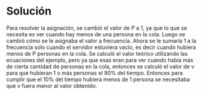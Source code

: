 # Solución

Para resolver la asignación, se cambió el valor de P a 1, ya que lo que se necesita es ver cuando hay menos de una persona en la cola. Luego se cambió cómo se le asignaba el valor a frecuencia. Ahora se le sumaría 1 a la frecuencia solo cuando el servidor estuviera vacío, es decir cuando hubiera menos de P personas en la cola. Se calculó el valor teórico utilizando las ecuaciones del ejemplo, pero ya que esas eran para ver cuando había más de cierta cantidad de personas en la cola, entonces se calculó el valor de v para que hubieran 1 o más personas el 90% del tiempo. Entonces para cumplir que el 10% del tiempo hubiera menos de 1 persona se necesitaba que v fuera menor al valor obtenido. 
